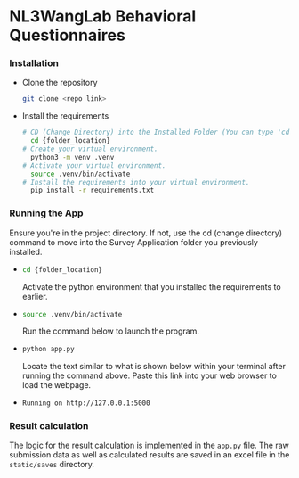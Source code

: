 # NL3WangLab Behavioral Questionnaires

### Installation

- Clone the repository

  ```bash
  git clone <repo link>
  ```
- Install the requirements

  ```bash
  # CD (Change Directory) into the Installed Folder (You can type 'cd' then drag and drop the folder into terminal)
    cd {folder_location}
  # Create your virtual environment.
    python3 -m venv .venv
  # Activate your virtual environment.
    source .venv/bin/activate
  # Install the requirements into your virtual environment.
    pip install -r requirements.txt
  ```
  
### Running the App

  Ensure you're in the project directory. If not, use the cd (change directory) command to move into the Survey Application folder you previously installed. 
- ```bash
  cd {folder_location}
  ```
  Activate the python environment that you installed the requirements to earlier.
- ```bash
  source .venv/bin/activate
  ```
  Run the command below to launch the program.
- ```bash
  python app.py
  ```

  Locate the text similar to what is shown below within your terminal after running the command above. Paste this link into your web browser to load the webpage.
- ```bash
  Running on http://127.0.0.1:5000
  ```

### Result calculation

The logic for the result calculation is implemented in the `app.py` file. The raw submission data as well as calculated results are saved in an excel file in the `static/saves` directory.
